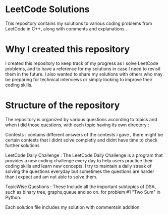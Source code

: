 # LeetCode Solutions
This repository contains my solutions to various coding problems from LeetCode in C++, along with comments and  explanations .

# Why I created this repository
I created this repository to keep track of my progress as I solve LeetCode problems, and to have a reference for my solutions in case I need to revisit them in the future. I also wanted to share my solutions with others who may be preparing for technical interviews or simply looking to improve their coding skills.

# Structure of the repository
The repository is organized by various questions according to topics and when i did those questions, with each topic having its own directory :

Contests : contains different answers of the contests i gave , there might be certain contests that i didnt solve completly and didnt have time to check further solutions

LeetCode Daily Challenge : The LeetCode Daily Challenge is a program that provides a new coding challenge every day to help users practice their coding skills and learn new concepts. I try to maintain a daily streak of solving the questions everyday but sometimes the questions are harder than i expect and am not able to solve them.

TopicWise Questions : These Include all the important subtopics of DSA, such as binary tree, graphs,queue and so on.
 for problem #1 "Two Sum" in Python.

Each solution file includes  my solution with commentsin addition.

